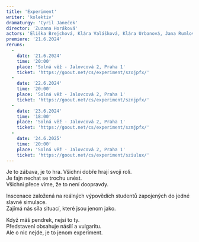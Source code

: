 ```yaml
---
title: 'Experiment'
writer: 'kolektiv'
dramaturgy: 'Cyril Janeček'
director: 'Zuzana Horáková'
actors: 'Eliška Brejchová, Klára Valášková, Klára Urbanová, Jana Rumlová, Adéla Fejková, Adéla Hromasová, Karolína Hartmanová, Sára Pospíšilová a Michal Hauf'
premiere: '21.6.2024'
reruns:
  -  
    date: '21.6.2024'
    time: '20:00'
    place: 'Solná věž - Jalovcová 2, Praha 1'
    ticket: 'https://goout.net/cs/experiment/szojpfx/'
  -  
    date: '22.6.2024'
    time: '20:00'
    place: 'Solná věž - Jalovcová 2, Praha 1'
    ticket: 'https://goout.net/cs/experiment/sznjpfx/'
  -
    date: '23.6.2024'
    time: '18:00'
    place: 'Solná věž - Jalovcová 2, Praha 1'
    ticket: 'https://goout.net/cs/experiment/szmjpfx/'
  -
    date: '24.6.2025'
    time: '20:00'
    place: 'Solná věž - Jalovcová 2, Praha 1'
    ticket: 'https://goout.net/cs/experiment/sziulux/'
---
```

Je to zábava, je to hra. Všichni dobře hrají svoji roli.  
Je fajn nechat se trochu unést.  
Všichni přece víme, že to není doopravdy.  

Inscenace založená na reálných výpovědích studentů zapojených do jedné slavné simulace.  
Zajímá nás síla situací, které jsou jenom jako.  

Když máš pendrek, nejsi to ty.  
Představení obsahuje násilí a vulgaritu.  
Ale o nic nejde, je to jenom experiment.  

